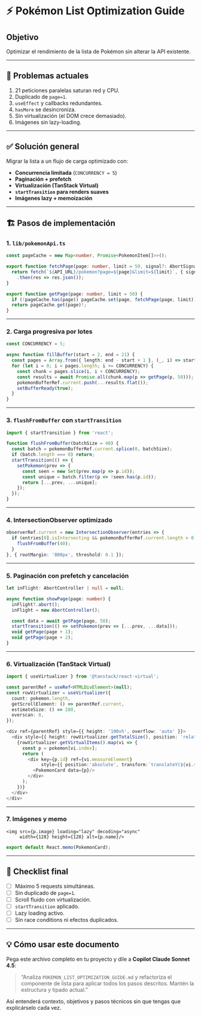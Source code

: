 # ⚡️ Pokémon List Optimization Guide
## Objetivo
Optimizar el rendimiento de la lista de Pokémon sin alterar la API existente.

---

## 🧩 Problemas actuales
1. 21 peticiones paralelas saturan red y CPU.
2. Duplicado de `page=1`.
3. `useEffect` y callbacks redundantes.
4. `hasMore` se desincroniza.
5. Sin virtualización (el DOM crece demasiado).
6. Imágenes sin lazy-loading.

---

## ✅ Solución general
Migrar la lista a un flujo de carga optimizado con:
- **Concurrencia limitada** (`CONCURRENCY = 5`)
- **Paginación + prefetch**
- **Virtualización (TanStack Virtual)**
- **`startTransition` para renders suaves**
- **Imágenes lazy + memoización**

---

## 🏗️ Pasos de implementación

### 1. `lib/pokemonApi.ts`
```ts
const pageCache = new Map<number, Promise<PokemonItem[]>>();

export function fetchPage(page: number, limit = 50, signal?: AbortSignal) {
  return fetch(`${API_URL}/pokemon?page=${page}&limit=${limit}`, { signal })
    .then(res => res.json());
}

export function getPage(page: number, limit = 50) {
  if (!pageCache.has(page)) pageCache.set(page, fetchPage(page, limit));
  return pageCache.get(page)!;
}
```

---

### 2. Carga progresiva por lotes
```ts
const CONCURRENCY = 5;

async function fillBuffer(start = 2, end = 21) {
  const pages = Array.from({ length: end - start + 1 }, (_, i) => start + i);
  for (let i = 0; i < pages.length; i += CONCURRENCY) {
    const chunk = pages.slice(i, i + CONCURRENCY);
    const results = await Promise.all(chunk.map(p => getPage(p, 50)));
    pokemonBufferRef.current.push(...results.flat());
    setBufferReady(true);
  }
}
```

---

### 3. `flushFromBuffer` con `startTransition`
```ts
import { startTransition } from 'react';

function flushFromBuffer(batchSize = 40) {
  const batch = pokemonBufferRef.current.splice(0, batchSize);
  if (batch.length === 0) return;
  startTransition(() => {
    setPokemon(prev => {
      const seen = new Set(prev.map(p => p.id));
      const unique = batch.filter(p => !seen.has(p.id));
      return [...prev, ...unique];
    });
  });
}
```

---

### 4. IntersectionObserver optimizado
```ts
observerRef.current = new IntersectionObserver(entries => {
  if (entries[0].isIntersecting && pokemonBufferRef.current.length > 0) {
    flushFromBuffer(40);
  }
}, { rootMargin: '800px', threshold: 0.1 });
```

---

### 5. Paginación con prefetch y cancelación
```ts
let inFlight: AbortController | null = null;

async function showPage(page: number) {
  inFlight?.abort();
  inFlight = new AbortController();

  const data = await getPage(page, 50);
  startTransition(() => setPokemon(prev => [...prev, ...data]));
  void getPage(page + 1);
  void getPage(page + 2);
}
```

---

### 6. Virtualización (TanStack Virtual)
```ts
import { useVirtualizer } from '@tanstack/react-virtual';

const parentRef = useRef<HTMLDivElement>(null);
const rowVirtualizer = useVirtualizer({
  count: pokemon.length,
  getScrollElement: () => parentRef.current,
  estimateSize: () => 280,
  overscan: 8,
});

<div ref={parentRef} style={{ height: '100vh', overflow: 'auto' }}>
  <div style={{ height: rowVirtualizer.getTotalSize(), position: 'relative' }}>
    {rowVirtualizer.getVirtualItems().map(vi => {
      const p = pokemon[vi.index];
      return (
        <div key={p.id} ref={vi.measureElement}
             style={{ position:'absolute', transform:`translateY(${vi.start}px)`, width:'100%' }}>
          <PokemonCard data={p}/>
        </div>
      );
    })}
  </div>
</div>
```

---

### 7. Imágenes y memo
```tsx
<img src={p.image} loading="lazy" decoding="async"
     width={128} height={128} alt={p.name}/>
```
```ts
export default React.memo(PokemonCard);
```

---

## 🧾 Checklist final
- [ ] Máximo 5 requests simultáneas.  
- [ ] Sin duplicado de `page=1`.  
- [ ] Scroll fluido con virtualización.  
- [ ] `startTransition` aplicado.  
- [ ] Lazy loading activo.  
- [ ] Sin race conditions ni efectos duplicados.  

---

## 💡 Cómo usar este documento
Pega este archivo completo en tu proyecto y dile a **Copilot Claude Sonnet 4.5**:

> “Analiza `POKEMON_LIST_OPTIMIZATION_GUIDE.md` y refactoriza el componente de lista para aplicar todos los pasos descritos. Mantén la estructura y tipado actual.”

Así entenderá contexto, objetivos y pasos técnicos sin que tengas que explicárselo cada vez.
